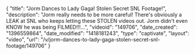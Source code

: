 {
    "title": "Jorm Dances to Lady Gaga! Stolen Secret SNL Footage!",
    "description": "Jorm really needs to be more careful! There's obviously a LEAK at SNL who keeps letting these STOLEN videos out. Jorm didn't even KNOW he was being FILMED!!!...",
    "videoid": "149706",
    "date_created": "1396559864",
    "date_modified": "1418181243",
    "type": "captivate",
    "layout": "video",
    "url": "\/v\/jorm-dances-to-lady-gaga-stolen-secret-snl-footage\/149706"
}